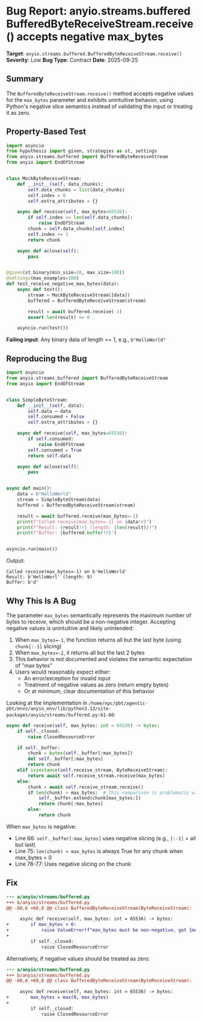 # Bug Report: anyio.streams.buffered BufferedByteReceiveStream.receive() accepts negative max_bytes

**Target**: `anyio.streams.buffered.BufferedByteReceiveStream.receive()`
**Severity**: Low
**Bug Type**: Contract
**Date**: 2025-09-25

## Summary

The `BufferedByteReceiveStream.receive()` method accepts negative values for the `max_bytes` parameter and exhibits unintuitive behavior, using Python's negative slice semantics instead of validating the input or treating it as zero.

## Property-Based Test

```python
import asyncio
from hypothesis import given, strategies as st, settings
from anyio.streams.buffered import BufferedByteReceiveStream
from anyio import EndOfStream


class MockByteReceiveStream:
    def __init__(self, data_chunks):
        self.data_chunks = list(data_chunks)
        self.index = 0
        self.extra_attributes = {}

    async def receive(self, max_bytes=65536):
        if self.index >= len(self.data_chunks):
            raise EndOfStream
        chunk = self.data_chunks[self.index]
        self.index += 1
        return chunk

    async def aclose(self):
        pass


@given(st.binary(min_size=10, max_size=100))
@settings(max_examples=100)
def test_receive_negative_max_bytes(data):
    async def test():
        stream = MockByteReceiveStream([data])
        buffered = BufferedByteReceiveStream(stream)

        result = await buffered.receive(-1)
        assert len(result) >= 0

    asyncio.run(test())
```

**Failing input**: Any binary data of length >= 1, e.g., `b"HelloWorld"`

## Reproducing the Bug

```python
import asyncio
from anyio.streams.buffered import BufferedByteReceiveStream
from anyio import EndOfStream


class SimpleByteStream:
    def __init__(self, data):
        self.data = data
        self.consumed = False
        self.extra_attributes = {}

    async def receive(self, max_bytes=65536):
        if self.consumed:
            raise EndOfStream
        self.consumed = True
        return self.data

    async def aclose(self):
        pass


async def main():
    data = b"HelloWorld"
    stream = SimpleByteStream(data)
    buffered = BufferedByteReceiveStream(stream)

    result = await buffered.receive(max_bytes=-1)
    print(f"Called receive(max_bytes=-1) on {data!r}")
    print(f"Result: {result!r} (length: {len(result)})")
    print(f"Buffer: {buffered.buffer!r}")


asyncio.run(main())
```

Output:
```
Called receive(max_bytes=-1) on b'HelloWorld'
Result: b'HelloWorl' (length: 9)
Buffer: b'd'
```

## Why This Is A Bug

The parameter `max_bytes` semantically represents the maximum number of bytes to receive, which should be a non-negative integer. Accepting negative values is unintuitive and likely unintended:

1. When `max_bytes=-1`, the function returns all but the last byte (using `chunk[:-1]` slicing)
2. When `max_bytes=-2`, it returns all but the last 2 bytes
3. This behavior is not documented and violates the semantic expectation of "max bytes"
4. Users would reasonably expect either:
   - An error/exception for invalid input
   - Treatment of negative values as zero (return empty bytes)
   - Or at minimum, clear documentation of this behavior

Looking at the implementation in `/home/npc/pbt/agentic-pbt/envs/anyio_env/lib/python3.13/site-packages/anyio/streams/buffered.py:61-80`:

```python
async def receive(self, max_bytes: int = 65536) -> bytes:
    if self._closed:
        raise ClosedResourceError

    if self._buffer:
        chunk = bytes(self._buffer[:max_bytes])
        del self._buffer[:max_bytes]
        return chunk
    elif isinstance(self.receive_stream, ByteReceiveStream):
        return await self.receive_stream.receive(max_bytes)
    else:
        chunk = await self.receive_stream.receive()
        if len(chunk) > max_bytes:  # This comparison is problematic with negative values
            self._buffer.extend(chunk[max_bytes:])
            return chunk[:max_bytes]
        else:
            return chunk
```

When `max_bytes` is negative:
- Line 66: `self._buffer[:max_bytes]` uses negative slicing (e.g., `[:-1]` = all but last)
- Line 75: `len(chunk) > max_bytes` is always True for any chunk when max_bytes < 0
- Line 76-77: Uses negative slicing on the chunk

## Fix

```diff
--- a/anyio/streams/buffered.py
+++ b/anyio/streams/buffered.py
@@ -60,6 +60,9 @@ class BufferedByteReceiveStream(ByteReceiveStream):

     async def receive(self, max_bytes: int = 65536) -> bytes:
+        if max_bytes < 0:
+            raise ValueError(f"max_bytes must be non-negative, got {max_bytes}")
+
         if self._closed:
             raise ClosedResourceError
```

Alternatively, if negative values should be treated as zero:

```diff
--- a/anyio/streams/buffered.py
+++ b/anyio/streams/buffered.py
@@ -60,6 +60,8 @@ class BufferedByteReceiveStream(ByteReceiveStream):

     async def receive(self, max_bytes: int = 65536) -> bytes:
+        max_bytes = max(0, max_bytes)
+
         if self._closed:
             raise ClosedResourceError
```
